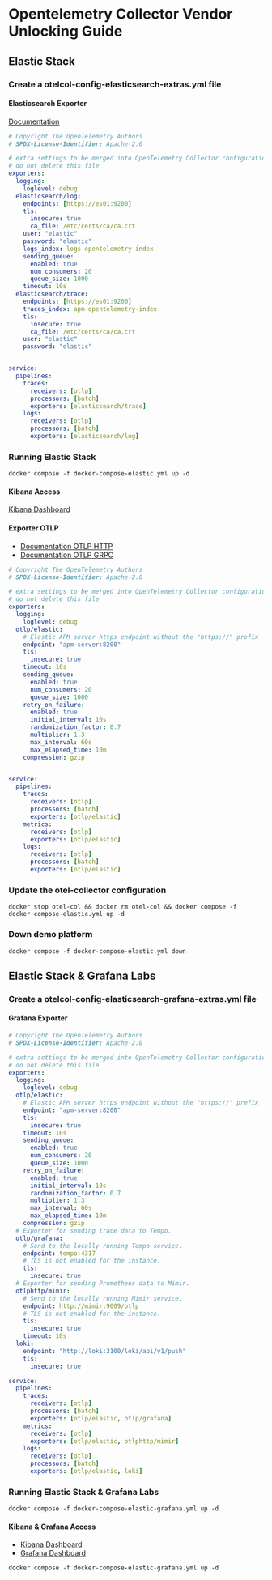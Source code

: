 # Opentelemetry Collector Vendor Unlocking Guide

## Elastic Stack

### Create a otelcol-config-elasticsearch-extras.yml file

#### Elasticsearch Exporter

[Documentation](https://github.com/open-telemetry/opentelemetry-collector-contrib/tree/main/exporter/elasticsearchexporter)

```yaml
# Copyright The OpenTelemetry Authors
# SPDX-License-Identifier: Apache-2.0

# extra settings to be merged into OpenTelemetry Collector configuration
# do not delete this file
exporters:
  logging:
    loglevel: debug
  elasticsearch/log:
    endpoints: [https://es01:9200]
    tls:
      insecure: true
      ca_file: /etc/certs/ca/ca.crt
    user: "elastic"
    password: "elastic"
    logs_index: logs-opentelemetry-index
    sending_queue:
      enabled: true
      num_consumers: 20
      queue_size: 1000
    timeout: 10s
  elasticsearch/trace:
    endpoints: [https://es01:9200]
    traces_index: apm-opentelemetry-index
    tls:
      insecure: true
      ca_file: /etc/certs/ca/ca.crt
    user: "elastic"
    password: "elastic"


service:
  pipelines:
    traces:
      receivers: [otlp]
      processors: [batch]
      exporters: [elasticsearch/trace]
    logs:
      receivers: [otlp]
      processors: [batch]
      exporters: [elasticsearch/log]
```

### Running Elastic Stack

```shell
docker compose -f docker-compose-elastic.yml up -d 
```

#### Kibana Access
[Kibana Dashboard](https://localhost:5601)

#### Exporter OTLP

* [Documentation OTLP HTTP](https://github.com/open-telemetry/opentelemetry-collector/blob/v0.96.0/exporter/otlphttpexporter/README.md)
* [Documentation OTLP GRPC](https://github.com/open-telemetry/opentelemetry-collector/blob/v0.96.0/exporter/otlpexporter/README.md)


```yaml
# Copyright The OpenTelemetry Authors
# SPDX-License-Identifier: Apache-2.0

# extra settings to be merged into OpenTelemetry Collector configuration
# do not delete this file
exporters:
  logging:
    loglevel: debug
  otlp/elastic:
    # Elastic APM server https endpoint without the "https://" prefix
    endpoint: "apm-server:8200"
    tls:
      insecure: true
    timeout: 10s
    sending_queue:
      enabled: true
      num_consumers: 20
      queue_size: 1000
    retry_on_failure:
      enabled: true
      initial_interval: 10s
      randomization_factor: 0.7
      multiplier: 1.3
      max_interval: 60s
      max_elapsed_time: 10m
    compression: gzip


service:
  pipelines:
    traces:
      receivers: [otlp]
      processors: [batch]
      exporters: [otlp/elastic]
    metrics:
      receivers: [otlp]
      exporters: [otlp/elastic]
    logs:
      receivers: [otlp]
      processors: [batch]
      exporters: [otlp/elastic]
```


 ### Update the otel-collector configuration

```
docker stop otel-col && docker rm otel-col && docker compose -f docker-compose-elastic.yml up -d 
```

### Down demo platform

```
docker compose -f docker-compose-elastic.yml down 
```

## Elastic Stack & Grafana Labs

### Create a otelcol-config-elasticsearch-grafana-extras.yml file

#### Grafana Exporter

```yaml
# Copyright The OpenTelemetry Authors
# SPDX-License-Identifier: Apache-2.0

# extra settings to be merged into OpenTelemetry Collector configuration
# do not delete this file
exporters:
  logging:
    loglevel: debug
  otlp/elastic:
    # Elastic APM server https endpoint without the "https://" prefix
    endpoint: "apm-server:8200"
    tls:
      insecure: true
    timeout: 10s
    sending_queue:
      enabled: true
      num_consumers: 20
      queue_size: 1000
    retry_on_failure:
      enabled: true
      initial_interval: 10s
      randomization_factor: 0.7
      multiplier: 1.3
      max_interval: 60s
      max_elapsed_time: 10m
    compression: gzip
  # Exporter for sending trace data to Tempo.
  otlp/grafana:
    # Send to the locally running Tempo service.
    endpoint: tempo:4317
    # TLS is not enabled for the instance.
    tls:
      insecure: true
  # Exporter for sending Prometheus data to Mimir.
  otlphttp/mimir:
    # Send to the locally running Mimir service.
    endpoint: http://mimir:9009/otlp
    # TLS is not enabled for the instance.
    tls:
      insecure: true
    timeout: 10s
  loki:
    endpoint: "http://loki:3100/loki/api/v1/push"
    tls:
      insecure: true

service:
  pipelines:
    traces:
      receivers: [otlp]
      processors: [batch]
      exporters: [otlp/elastic, otlp/grafana]
    metrics:
      receivers: [otlp]
      exporters: [otlp/elastic, otlphttp/mimir]
    logs:
      receivers: [otlp]
      processors: [batch]
      exporters: [otlp/elastic, loki]
```

### Running Elastic Stack & Grafana Labs

```shell
docker compose -f docker-compose-elastic-grafana.yml up -d 
```

#### Kibana & Grafana Access
* [Kibana Dashboard](https://localhost:5601)
* [Grafana Dashboard](http://localhost:8080/grafana/)



```
docker compose -f docker-compose-elastic-grafana.yml up -d 
```
